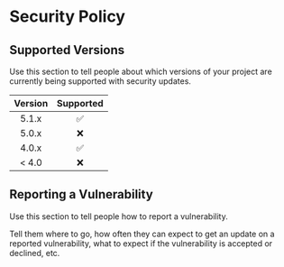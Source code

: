 # Security Policy

## Supported Versions

Use this section to tell people about which versions of your project are
currently being supported with security updates.

| Version |      Supported      |
|:-------:|:-------------------:|
|  5.1.x  | :white_check_mark:  |
|  5.0.x  |         :x:         |
|  4.0.x  | :white_check_mark:  |
|  < 4.0  |         :x:         |

## Reporting a Vulnerability

Use this section to tell people how to report a vulnerability.

Tell them where to go, how often they can expect to get an update on a
reported vulnerability, what to expect if the vulnerability is accepted or
declined, etc.
